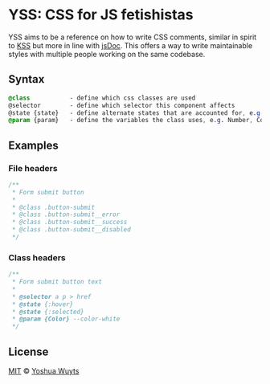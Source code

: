 # YSS: CSS for JS fetishistas
YSS aims to be a reference on how to write CSS comments, similar in spirit to 
[KSS](https://github.com/kneath/kss) but more in line with 
[jsDoc](http://usejsdoc.org/). This offers a way to write maintainable styles 
with multiple people working on the same codebase.

## Syntax
````css
@class           - define which css classes are used
@selector        - define which selector this component affects
@state {state}   - define alternate states that are accounted for, e.g. :hover, :selected
@param {param}   - define the variables the class uses, e.g. Number, Color, Mixed
````

## Examples

### File headers
````css
/**
 * Form submit button
 *
 * @class .button-submit
 * @class .button-submit__error
 * @class .button-submit__success
 * @class .button-submit__disabled
 */
````

### Class headers
````js
/**
 * Form submit button text
 *
 * @selector a p > href
 * @state {:hover}
 * @state {:selected}
 * @param {Color} --color-white
 */
````

## License
[MIT](https://tldrlegal.com/license/mit-license) © [Yoshua Wuyts](yoshuawuyts.com)